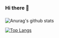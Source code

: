 ### Hi there 👋
### 

![Anurag's github stats](https://github-readme-stats.vercel.app/api?username=whdgus906&count_private=true&show_icons=true&theme=tokyonight&hide=stars)

[![Top Langs](https://github-readme-stats.vercel.app/api/top-langs/?username=whdgus906&theme=tokyonight)](https://github.com/anuraghazra/github-readme-stats)

<!--
**whdgus906/whdgus906** is a ✨ _special_ ✨ repository because its `README.md` (this file) appears on your GitHub profile.

Here are some ideas to get you started:

- 🔭 I’m currently working on ...
- 🌱 I’m currently learning ...
- 👯 I’m looking to collaborate on ...
- 🤔 I’m looking for help with ...
- 💬 Ask me about ...
- 📫 How to reach me: ...
- 😄 Pronouns: ...
- ⚡ Fun fact: ...
-->

